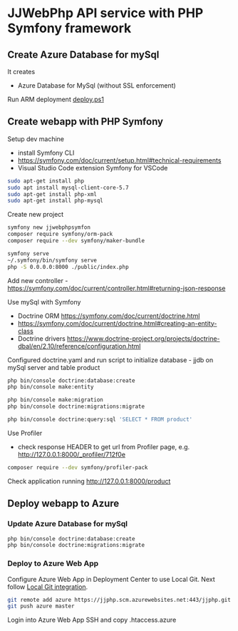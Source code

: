 # JJWebPhp API service with PHP Symfony framework

## Create Azure Database for mySql

It creates

- Azure Database for MySql (without SSL enforcement)

Run ARM deployment [deploy.ps1](/arm-deploy/deploy.ps1)

## Create webapp with PHP Symfony

Setup dev machine

- install Symfony CLI
- https://symfony.com/doc/current/setup.html#technical-requirements
- Visual Studio Code extension Symfony for VSCode

```bash
sudo apt-get install php
sudo apt install mysql-client-core-5.7
sudo apt-get install php-xml
sudo apt-get install php-mysql
```

Create new project

```bash
symfony new jjwebphpsymfon
composer require symfony/orm-pack
composer require --dev symfony/maker-bundle

symfony serve
~/.symfony/bin/symfony serve
php -S 0.0.0.0:8000 ./public/index.php
```

Add new controller - https://symfony.com/doc/current/controller.html#returning-json-response

Use mySql with Symfony

- Doctrine ORM https://symfony.com/doc/current/doctrine.html
- https://symfony.com/doc/current/doctrine.html#creating-an-entity-class
- Doctrine drivers https://www.doctrine-project.org/projects/doctrine-dbal/en/2.10/reference/configuration.html

Configured doctrine.yaml and run script to initialize database - jjdb on mySql server and table product

```bash
php bin/console doctrine:database:create
php bin/console make:entity

php bin/console make:migration
php bin/console doctrine:migrations:migrate

php bin/console doctrine:query:sql 'SELECT * FROM product'
```

Use Profiler

- check response HEADER to get url from Profiler page, e.g. http://127.0.0.1:8000/_profiler/712f0e

```bash
composer require --dev symfony/profiler-pack
```

Check application running http://127.0.0.1:8000/product

## Deploy webapp to Azure

### Update Azure Database for mySql

```bash
php bin/console doctrine:database:create
php bin/console doctrine:migrations:migrate
```

### Deploy to Azure Web App

Configure Azure Web App in Deployment Center to use Local Git. Next follow [Local Git integration](https://docs.microsoft.com/en-us/azure/app-service/deploy-local-git).

```bash
git remote add azure https://jjphp.scm.azurewebsites.net:443/jjphp.git
git push azure master
```

Login into Azure Web App SSH and copy .htaccess.azure
